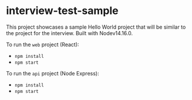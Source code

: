 # interview-test-sample

This project showcases a sample Hello World project that will be similar to the project for the interview.
Built with Nodev14.16.0.

To run the `web` project (React):
- `npm install`
- `npm start`

To run the `api` project (Node Express):
- `npm install`
- `npm start`
